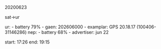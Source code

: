 
20200623

sat->ur

ur:
    - battery 79%
    - gaen: 202606000
    - examplar: GPS 20.18.17 (100406-31146286)
nep:
    - battery 68%
    - advertiser: jun 22

start: 17:26
end: 19:15

